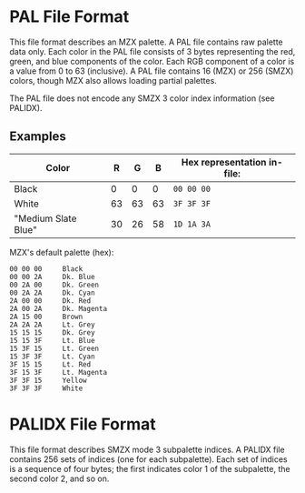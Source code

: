 # PAL File Format

This file format describes an MZX palette. A PAL file contains raw palette data
only. Each color in the PAL file consists of 3 bytes representing the red,
green, and blue components of the color. Each RGB component of a color is a
value from 0 to 63 (inclusive). A PAL file contains 16 (MZX) or 256 (SMZX)
colors, though MZX also allows loading partial palettes.

The PAL file does not encode any SMZX 3 color index information (see PALIDX).

## Examples

| Color               |  R |  G |  B | Hex representation in-file: |
|---------------------|----|----|----|-----------------------------|
| Black               |  0 |  0 |  0 | `00 00 00`
| White               | 63 | 63 | 63 | `3F 3F 3F`
| "Medium Slate Blue" | 30 | 26 | 58 | `1D 1A 3A`

MZX's default palette (hex):
```
00 00 00     Black
00 00 2A     Dk. Blue
00 2A 00     Dk. Green
00 2A 2A     Dk. Cyan
2A 00 00     Dk. Red
2A 00 2A     Dk. Magenta
2A 15 00     Brown
2A 2A 2A     Lt. Grey
15 15 15     Dk. Grey
15 15 3F     Lt. Blue
15 3F 15     Lt. Green
15 3F 3F     Lt. Cyan
3F 15 15     Lt. Red
3F 15 3F     Lt. Magenta
3F 3F 15     Yellow
3F 3F 3F     White
```

# PALIDX File Format

This file format describes SMZX mode 3 subpalette indices. A PALIDX file
contains 256 sets of indices (one for each subpalette). Each set of indices
is a sequence of four bytes; the first indicates color 1 of the subpalette,
the second color 2, and so on.
